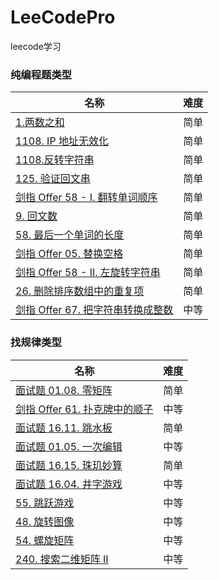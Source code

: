 # LeeCodePro

leecode学习

### 纯编程题类型

名称  | 难度|
| --- |  --- |
|[1.两数之和]() |  简单|
|[1108. IP 地址无效化]()|简单|
|[1108.反转字符串]()|简单|
|[125. 验证回文串]()|简单|
|[剑指 Offer 58 - I. 翻转单词顺序]() |简单|
|[9. 回文数]() |简单|
|[58. 最后一个单词的长度 ]()|简单|
|[剑指 Offer 05. 替换空格]()|简单|
|[剑指 Offer 58 - II. 左旋转字符串]()|简单|
|[26. 删除排序数组中的重复项 ]()|简单|
|[剑指 Offer 67. 把字符串转换成整数]()|中等|

### 找规律类型

名称  | 难度|
| --- |  --- |
|[面试题 01.08. 零矩阵]() |  简单|
|[剑指 Offer 61. 扑克牌中的顺子]()|中等|
|[面试题 16.11. 跳水板]()|简单|
|[面试题 01.05. 一次编辑]()|中等|
|[面试题 16.15. 珠玑妙算]() |简单|
|[面试题 16.04. 井字游戏]() |中等|
|[55. 跳跃游戏]() |中等|
|[48. 旋转图像]()|中等|
|[54. 螺旋矩阵]()|中等|
|[240. 搜索二维矩阵 II]()|中等|


